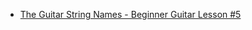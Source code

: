 - [The Guitar String Names - Beginner Guitar Lesson #5](https://www.youtube.com/watch?v=SV25P2h9vGc)
